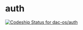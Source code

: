 auth
====

[ ![Codeship Status for dac-os/auth](https://www.codeship.io/projects/33182bd0-0bd9-0132-22a0-72230f3fc4ea/status)](https://www.codeship.io/projects/32069)
